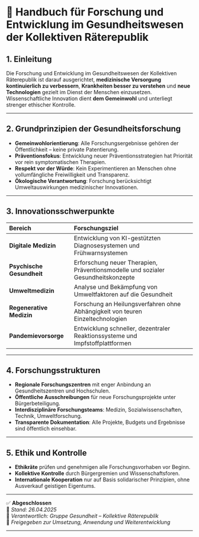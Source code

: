 # 🧪 Handbuch für Forschung und Entwicklung im Gesundheitswesen der Kollektiven Räterepublik
<!--
Autor: Fabio Weidner
Version: 1.0
Sektion: Gesundheit
Veröffentlichung: April 2025
-->

## 1. Einleitung

Die Forschung und Entwicklung im Gesundheitswesen der Kollektiven Räterepublik ist darauf ausgerichtet, **medizinische Versorgung kontinuierlich zu verbessern**, **Krankheiten besser zu verstehen** und **neue Technologien** gezielt im Dienst der Menschen einzusetzen.  
Wissenschaftliche Innovation dient **dem Gemeinwohl** und unterliegt strenger ethischer Kontrolle.

---

## 2. Grundprinzipien der Gesundheitsforschung

- **Gemeinwohlorientierung**: Alle Forschungsergebnisse gehören der Öffentlichkeit – keine private Patentierung.
- **Präventionsfokus**: Entwicklung neuer Präventionsstrategien hat Priorität vor rein symptomatischen Therapien.
- **Respekt vor der Würde**: Kein Experimentieren an Menschen ohne vollumfängliche Freiwilligkeit und Transparenz.
- **Ökologische Verantwortung**: Forschung berücksichtigt Umweltauswirkungen medizinischer Innovationen.

---

## 3. Innovationsschwerpunkte

| Bereich | Forschungsziel |
|:---|:---|
| **Digitale Medizin** | Entwicklung von KI-gestützten Diagnosesystemen und Frühwarnsystemen |
| **Psychische Gesundheit** | Erforschung neuer Therapien, Präventionsmodelle und sozialer Gesundheitskonzepte |
| **Umweltmedizin** | Analyse und Bekämpfung von Umweltfaktoren auf die Gesundheit |
| **Regenerative Medizin** | Forschung an Heilungsverfahren ohne Abhängigkeit von teuren Einzeltechnologien |
| **Pandemievorsorge** | Entwicklung schneller, dezentraler Reaktionssysteme und Impfstoffplattformen |

---

## 4. Forschungsstrukturen

- **Regionale Forschungszentren** mit enger Anbindung an Gesundheitszentren und Hochschulen.
- **Öffentliche Ausschreibungen** für neue Forschungsprojekte unter Bürgerbeteiligung.
- **Interdisziplinäre Forschungsteams**: Medizin, Sozialwissenschaften, Technik, Umweltforschung.
- **Transparente Dokumentation**: Alle Projekte, Budgets und Ergebnisse sind öffentlich einsehbar.

---

## 5. Ethik und Kontrolle

- **Ethikräte** prüfen und genehmigen alle Forschungsvorhaben vor Beginn.
- **Kollektive Kontrolle** durch Bürgergremien und Wissenschaftsforen.
- **Internationale Kooperation** nur auf Basis solidarischer Prinzipien, ohne Ausverkauf geistigen Eigentums.

---

✅ **Abgeschlossen**  
📅 *Stand: 26.04.2025*  
🏩 *Verantwortlich: Gruppe Gesundheit – Kollektive Räterepublik*  
🔐 *Freigegeben zur Umsetzung, Anwendung und Weiterentwicklung*

---

